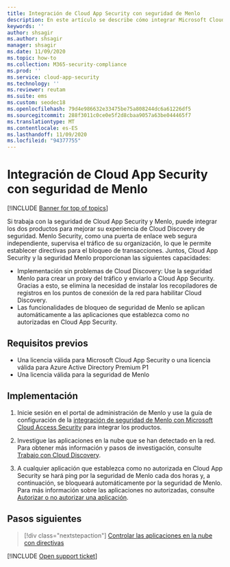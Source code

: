 ```yaml
---
title: Integración de Cloud App Security con seguridad de Menlo
description: En este artículo se describe cómo integrar Microsoft Cloud App Security con seguridad Menlo para un Cloud Discovery sin problemas y un bloque automatizado de aplicaciones no autorizadas.
keywords: ''
author: shsagir
ms.author: shsagir
manager: shsagir
ms.date: 11/09/2020
ms.topic: how-to
ms.collection: M365-security-compliance
ms.prod: ''
ms.service: cloud-app-security
ms.technology: ''
ms.reviewer: reutam
ms.suite: ems
ms.custom: seodec18
ms.openlocfilehash: 79d4e986632e33475be75a808244dc6a61226df5
ms.sourcegitcommit: 288f3011c0ce0e5f2d8cbaa9057a63be044465f7
ms.translationtype: MT
ms.contentlocale: es-ES
ms.lasthandoff: 11/09/2020
ms.locfileid: "94377755"
---
```

# <a name="integrate-cloud-app-security-with-menlo-security"></a>Integración de Cloud App Security con seguridad de Menlo

[!INCLUDE [Banner for top of topics](includes/banner.md)]

Si trabaja con la seguridad de Cloud App Security y Menlo, puede integrar los dos productos para mejorar su experiencia de Cloud Discovery de seguridad. Menlo Security, como una puerta de enlace web segura independiente, supervisa el tráfico de su organización, lo que le permite establecer directivas para el bloqueo de transacciones. Juntos, Cloud App Security y la seguridad Menlo proporcionan las siguientes capacidades:

- Implementación sin problemas de Cloud Discovery: Use la seguridad Menlo para crear un proxy del tráfico y enviarlo a Cloud App Security. Gracias a esto, se elimina la necesidad de instalar los recopiladores de registros en los puntos de conexión de la red para habilitar Cloud Discovery.
- Las funcionalidades de bloqueo de seguridad de Menlo se aplican automáticamente a las aplicaciones que establezca como no autorizadas en Cloud App Security.

## <a name="prerequisites"></a>Requisitos previos

- Una licencia válida para Microsoft Cloud App Security o una licencia válida para Azure Active Directory Premium P1
- Una licencia válida para la seguridad de Menlo

## <a name="deployment"></a>Implementación

1. Inicie sesión en el portal de administración de Menlo y use la guía de configuración de la [integración de seguridad de Menlo con Microsoft Cloud Access Security](https://admin.menlosecurity.com/docs/guides/web_admin_settings_casb.html?highlight=microsoft) para integrar los productos.

1. Investigue las aplicaciones en la nube que se han detectado en la red. Para obtener más información y pasos de investigación, consulte [Trabajo con Cloud Discovery](working-with-cloud-discovery-data.md).
1. A cualquier aplicación que establezca como no autorizada en Cloud App Security se hará ping por la seguridad de Menlo cada dos horas y, a continuación, se bloqueará automáticamente por la seguridad de Menlo. Para más información sobre las aplicaciones no autorizadas, consulte [Autorizar o no autorizar una aplicación](governance-discovery.md#BKMK_SanctionApp).

## <a name="next-steps"></a>Pasos siguientes

> [!div class="nextstepaction"]
> [Controlar las aplicaciones en la nube con directivas](control-cloud-apps-with-policies.md)

[!INCLUDE [Open support ticket](includes/support.md)]

